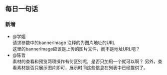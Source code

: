 ## 每日一句话
### 新增
* @学姐  
  请求参数中的bannerImage 注释的为图片地址的URL  
  这里的bannerImage应该是上传的图片文件，而不是地址URL吧？
* @陈哲  
  素材的查看和预览两项操作有何区别呢，是否只加用一个就可以啊？
  另外，查看素材是否只展示图片即可，展示时间这些信息在列表中已经提供了。
